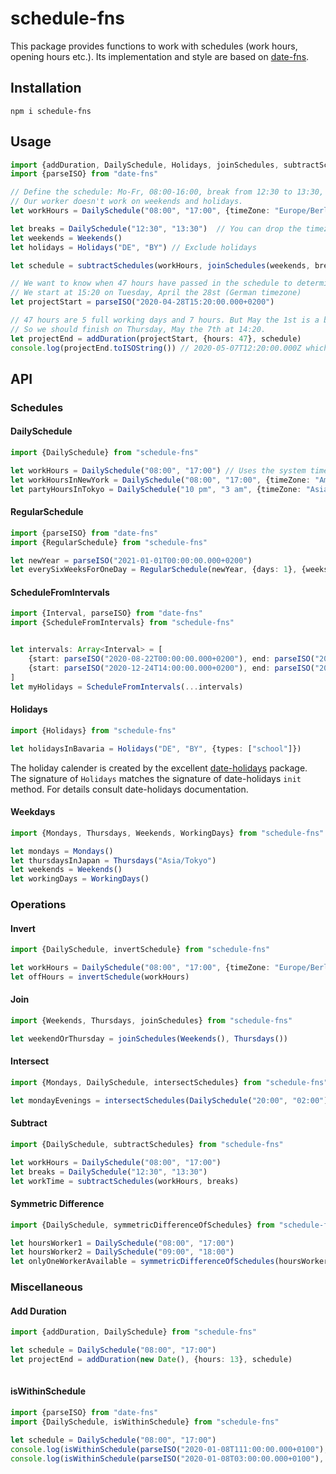# schedule-fns

This package provides functions to work with schedules (work hours, opening hours etc.).
Its implementation and style are based on [date-fns](https://github.com/date-fns/date-fns).

## Installation

    npm i schedule-fns
    
## Usage

```typescript
import {addDuration, DailySchedule, Holidays, joinSchedules, subtractSchedules, Weekends} from "schedule-fns"
import {parseISO} from "date-fns"

// Define the schedule: Mo-Fr, 08:00-16:00, break from 12:30 to 13:30, German timezone.
// Our worker doesn't work on weekends and holidays.
let workHours = DailySchedule("08:00", "17:00", {timeZone: "Europe/Berlin"})

let breaks = DailySchedule("12:30", "13:30")  // You can drop the timezone, schedule-fns will use the system timezone then
let weekends = Weekends()
let holidays = Holidays("DE", "BY") // Exclude holidays

let schedule = subtractSchedules(workHours, joinSchedules(weekends, breaks, holidays))

// We want to know when 47 hours have passed in the schedule to determine the project deadline
// We start at 15:20 on Tuesday, April the 28st (German timezone)
let projectStart = parseISO("2020-04-28T15:20:00.000+0200")

// 47 hours are 5 full working days and 7 hours. But May the 1st is a bank holiday in Germany.
// So we should finish on Thursday, May the 7th at 14:20.
let projectEnd = addDuration(projectStart, {hours: 47}, schedule)
console.log(projectEnd.toISOString()) // 2020-05-07T12:20:00.000Z which is 14:20 in German time

```

## API
### Schedules
#### DailySchedule

```typescript
import {DailySchedule} from "schedule-fns"

let workHours = DailySchedule("08:00", "17:00") // Uses the system timezone
let workHoursInNewYork = DailySchedule("08:00", "17:00", {timeZone: "America/New_York"})
let partyHoursInTokyo = DailySchedule("10 pm", "3 am", {timeZone: "Asia/Tokyo", timeFormat: "h a"})
```

#### RegularSchedule
```typescript
import {parseISO} from "date-fns"
import {RegularSchedule} from "schedule-fns"

let newYear = parseISO("2021-01-01T00:00:00.000+0200")
let everySixWeeksForOneDay = RegularSchedule(newYear, {days: 1}, {weeks: 6}) 
```


#### ScheduleFromIntervals

```typescript
import {Interval, parseISO} from "date-fns"
import {ScheduleFromIntervals} from "schedule-fns"


let intervals: Array<Interval> = [
    {start: parseISO("2020-08-22T00:00:00.000+0200"), end: parseISO("2020-08-31T00:00:00.000+0200")},
    {start: parseISO("2020-12-24T14:00:00.000+0200"), end: parseISO("2021-01-08T00:00:00.000+0200")}
]
let myHolidays = ScheduleFromIntervals(...intervals) 
```

#### Holidays
```typescript
import {Holidays} from "schedule-fns"

let holidaysInBavaria = Holidays("DE", "BY", {types: ["school"]}) 
```

The holiday calender is created by the excellent [date-holidays](https://github.com/commenthol/date-holidays) package.
The signature of `Holidays` matches the signature of date-holidays `init` method. For details consult date-holidays documentation.

#### Weekdays
```typescript
import {Mondays, Thursdays, Weekends, WorkingDays} from "schedule-fns"

let mondays = Mondays()
let thursdaysInJapan = Thursdays("Asia/Tokyo")
let weekends = Weekends()
let workingDays = WorkingDays() 
```
### Operations
#### Invert
```typescript
import {DailySchedule, invertSchedule} from "schedule-fns"

let workHours = DailySchedule("08:00", "17:00", {timeZone: "Europe/Berlin"})
let offHours = invertSchedule(workHours) 
```
#### Join
```typescript
import {Weekends, Thursdays, joinSchedules} from "schedule-fns"

let weekendOrThursday = joinSchedules(Weekends(), Thursdays()) 
```

#### Intersect
```typescript
import {Mondays, DailySchedule, intersectSchedules} from "schedule-fns"

let mondayEvenings = intersectSchedules(DailySchedule("20:00", "02:00"), Mondays()) 
```

#### Subtract
```typescript
import {DailySchedule, subtractSchedules} from "schedule-fns"

let workHours = DailySchedule("08:00", "17:00")
let breaks = DailySchedule("12:30", "13:30")
let workTime = subtractSchedules(workHours, breaks) 
```

#### Symmetric Difference
```typescript
import {DailySchedule, symmetricDifferenceOfSchedules} from "schedule-fns"

let hoursWorker1 = DailySchedule("08:00", "17:00")
let hoursWorker2 = DailySchedule("09:00", "18:00")
let onlyOneWorkerAvailable = symmetricDifferenceOfSchedules(hoursWorker1, hoursWorker2) 
```

### Miscellaneous
#### Add Duration
```typescript
import {addDuration, DailySchedule} from "schedule-fns"

let schedule = DailySchedule("08:00", "17:00")
let projectEnd = addDuration(new Date(), {hours: 13}, schedule)
 
```
#### isWithinSchedule
```typescript
import {parseISO} from "date-fns"
import {DailySchedule, isWithinSchedule} from "schedule-fns"

let schedule = DailySchedule("08:00", "17:00")
console.log(isWithinSchedule(parseISO("2020-01-08T111:00:00.000+0100"), schedule)) // true
console.log(isWithinSchedule(parseISO("2020-01-08T03:00:00.000+0100"), schedule)) // false
 
```
